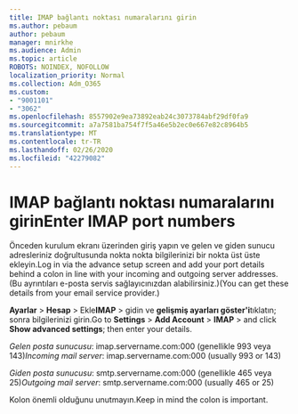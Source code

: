 ```yaml
---
title: IMAP bağlantı noktası numaralarını girin
ms.author: pebaum
author: pebaum
manager: mnirkhe
ms.audience: Admin
ms.topic: article
ROBOTS: NOINDEX, NOFOLLOW
localization_priority: Normal
ms.collection: Adm_O365
ms.custom:
- "9001101"
- "3062"
ms.openlocfilehash: 8557902e9ea73892eab24c3073784abf29df0fa9
ms.sourcegitcommit: a7a7581ba754f7f5a46e5b2ec0e667e82c8964b5
ms.translationtype: MT
ms.contentlocale: tr-TR
ms.lasthandoff: 02/26/2020
ms.locfileid: "42279082"
---
```

# <a name="enter-imap-port-numbers"></a><span data-ttu-id="ad024-102">IMAP bağlantı noktası numaralarını girin</span><span class="sxs-lookup"><span data-stu-id="ad024-102">Enter IMAP port numbers</span></span>

<span data-ttu-id="ad024-103">Önceden kurulum ekranı üzerinden giriş yapın ve gelen ve giden sunucu adresleriniz doğrultusunda nokta nokta bilgilerinizi bir nokta üst üste ekleyin.</span><span class="sxs-lookup"><span data-stu-id="ad024-103">Log in via the advance setup screen and add your port details behind a colon in line with your incoming and outgoing server addresses.</span></span> <span data-ttu-id="ad024-104">(Bu ayrıntıları e-posta servis sağlayıcınızdan alabilirsiniz.)</span><span class="sxs-lookup"><span data-stu-id="ad024-104">(You can get these details from your email service provider.)</span></span> 

<span data-ttu-id="ad024-105">**Ayarlar** > **Hesap** > Ekle**IMAP** > gidin ve **gelişmiş ayarları göster'i**tıklatın; sonra bilgilerinizi girin.</span><span class="sxs-lookup"><span data-stu-id="ad024-105">Go to **Settings** > **Add Account** > **IMAP** > and click **Show advanced settings**; then enter your details.</span></span> 

<span data-ttu-id="ad024-106">*Gelen posta sunucusu*: imap.servername.com:000 (genellikle 993 veya 143)</span><span class="sxs-lookup"><span data-stu-id="ad024-106">*Incoming mail server*: imap.servername.com:000 (usually 993 or 143)</span></span> 

<span data-ttu-id="ad024-107">*Giden posta sunucusu*: smtp.servername.com:000 (genellikle 465 veya 25)</span><span class="sxs-lookup"><span data-stu-id="ad024-107">*Outgoing mail server*: smtp.servername.com:000 (usually 465 or 25)</span></span> 

<span data-ttu-id="ad024-108">Kolon önemli olduğunu unutmayın.</span><span class="sxs-lookup"><span data-stu-id="ad024-108">Keep in mind the colon is important.</span></span> 
